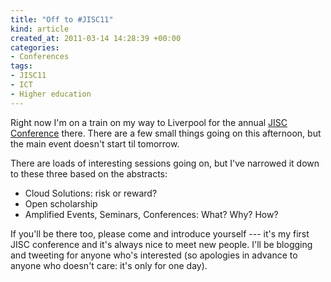 ```yaml
--- 
title: "Off to #JISC11"
kind: article
created_at: 2011-03-14 14:28:39 +00:00
categories: 
- Conferences
tags: 
- JISC11
- ICT
- Higher education
---
```

Right now I'm on a train on my way to Liverpool for the annual [JISC Conference][] there. There are a few small things going on this afternoon, but the main event doesn't start til tomorrow.

[JISC conference]: http://www.jisc.ac.uk/events/2011/03/jisc11

There are loads of interesting sessions going on, but I've narrowed it down to these three based on the abstracts:

- Cloud Solutions: risk or reward?
- Open scholarship
- Amplified Events, Seminars, Conferences: What? Why? How?

If you'll be there too, please come and introduce yourself --- it's my first JISC conference and it's always nice to meet new people. I'll be blogging and tweeting for anyone who's interested (so apologies in advance to anyone who doesn't care: it's only for one day).
